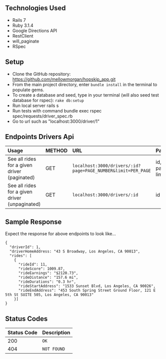 ## Technologies Used

* Rails 7
* Ruby 3.1.4
* Google Directions API
* RestClient
* will_paginate
* RSpec

## Setup

* Clone the GitHub repository: https://github.com/mellowmorgan/hopskip_app.git
* From the main project directory, enter `bundle install` in the terminal to populate gems.
* To create a database and seed, type in your terminal (will also seed test database for rspec): 
      `rake db:setup`
* Run local server rails s
* Run tests with command bundle exec rspec spec/requests/driver_spec.rb
* Go to url such as "localhost:3000/driver/1" 

## Endpoints Drivers Api

|Usage | METHOD       | URL       | Params |
| :--------|:------------| :---------| :------|
|See all rides for a given driver (paginated) | GET    | `localhost:3000/drivers/:id?page=PAGE_NUMBER&limit=PER_PAGE` | id, page, limit |
|See all rides for a given driver (unpaginated) | GET    | `localhost:3000/drivers/:id` | id |


## Sample Response

Expect the response for above endpoints to look like...

```
{
  "driverId": 1,
  "driverHomeAddress: "43 S Broadway, Los Angeles, CA 90013",
  "rides": [
    {
      "rideId": 11,
      "rideScore": 1009.87,
      "rideEarnings": "$2120.73",
      "rideDistance": "157.6 mi",
      "rideDurations": "0.3 hr",
      "rideStartAddress": "1533 Sunset Blvd, Los Angeles, CA 90026",
      "rideEndAddress": "453 South Spring Street Ground Floor, 121 E 5th St SUITE 505, Los Angeles, CA 90013"
    }]
}
```

## Status Codes

| Status Code | Description |
| :--- | :--- |
| 200 | `OK` |
| 404 | `NOT FOUND` |

